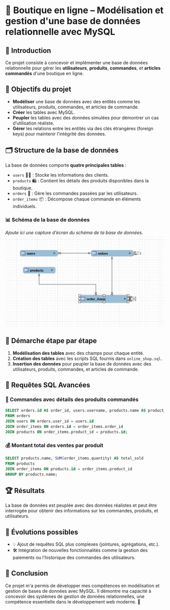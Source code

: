 # 🛒 Boutique en ligne – Modélisation et gestion d'une base de données relationnelle avec MySQL

## 🎯 Introduction

Ce projet consiste à concevoir et implémenter une base de données relationnelle pour gérer les **utilisateurs**, **produits**, **commandes**, et **articles commandés** d'une boutique en ligne.

## 🎯 Objectifs du projet

- **Modéliser** une base de données avec des entités comme les utilisateurs, produits, commandes, et articles de commande.
- **Créer** les tables avec MySQL.
- **Peupler** les tables avec des données simulées pour démontrer un cas d’utilisation réaliste.
- **Gérer** les relations entre les entités via des clés étrangères (foreign keys) pour maintenir l'intégrité des données.

## 🗂️ Structure de la base de données

La base de données comporte **quatre principales tables** :

- `users` 🧑‍💼 : Stocke les informations des clients.
- `products` 🛍️ : Contient les détails des produits disponibles dans la boutique.
- `orders` 🧾 : Gère les commandes passées par les utilisateurs.
- `order_items` 📦 : Décompose chaque commande en éléments individuels.

### 📊 Schéma de la base de données

_Ajoute ici une capture d’écran du schéma de ta base de données._
![Schéma](images/schema.JPG)

## 🚀 Démarche étape par étape

1. **Modélisation des tables** avec des champs pour chaque entité.
2. **Création des tables** avec les scripts SQL fournis dans `online_shop.sql`.
3. **Insertion des données** pour peupler la base de données avec des utilisateurs, produits, commandes, et articles de commande.

## 📜 Requêtes SQL Avancées

### 🛒 Commandes avec détails des produits commandés

```sql
SELECT orders.id AS order_id, users.username, products.name AS product_name, order_items.quantity, order_items.price
FROM orders
JOIN users ON orders.user_id = users.id
JOIN order_items ON orders.id = order_items.order_id
JOIN products ON order_items.product_id = products.id;
```

### 💰 Montant total des ventes par produit

```sql
SELECT products.name, SUM(order_items.quantity) AS total_sold
FROM products
JOIN order_items ON products.id = order_items.product_id
GROUP BY products.name;
```

## 🏆 Résultats

La base de données est peuplée avec des données réalistes et peut être interrogée pour obtenir des informations sur les commandes, produits, et utilisateurs.

## 🔮 Évolutions possibles

- 💡 Ajout de requêtes SQL plus complexes (jointures, agrégations, etc.).
- 🛠️ Intégration de nouvelles fonctionnalités comme la gestion des paiements ou l'historique des commandes des utilisateurs.

## 🏁 Conclusion

Ce projet m'a permis de développer mes compétences en modélisation et gestion de bases de données avec MySQL. Il démontre ma capacité à concevoir des systèmes de gestion de données relationnelles, une compétence essentielle dans le développement web moderne. 🎉
